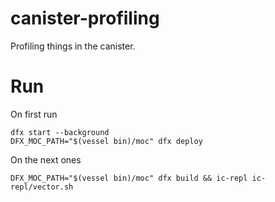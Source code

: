 # canister-profiling

Profiling things in the canister.

# Run
On first run
```
dfx start --background
DFX_MOC_PATH="$(vessel bin)/moc" dfx deploy
```
On the next ones
```
DFX_MOC_PATH="$(vessel bin)/moc" dfx build && ic-repl ic-repl/vector.sh

```